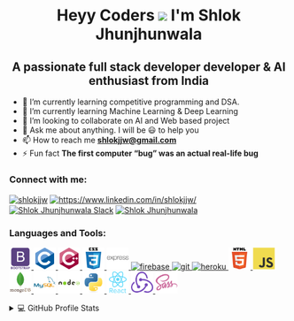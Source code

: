 <h1 align="center">Heyy Coders <img src="https://raw.githubusercontent.com/MartinHeinz/MartinHeinz/master/wave.gif" width="30px">  I'm Shlok Jhunjhunwala</h1>
<h2 align="center">A passionate full stack developer developer & AI enthusiast from India</h2>

- 🔭 I’m currently learning competitive programming and DSA. 
- 🌱 I’m currently learning Machine Learning & Deep Learning
- 👯 I’m looking to collaborate on AI and Web based project
- 💬 Ask me about anything. I will be 😃 to help you 
- 📫 How to reach me **shlokjjw@gmail.com**
- ⚡ Fun fact **The first computer “bug” was an actual real-life bug**

<h3 align="left">Connect with me:</h3>
<p align="left">
<a href="https://twitter.com/shlokjjw" target="blank"><img align="center" src="https://raw.githubusercontent.com/rahuldkjain/github-profile-readme-generator/master/src/images/icons/Social/twitter.svg" alt="shlokjjw" height="30" width="40" /></a>
<a href="https://linkedin.com/in/https://www.linkedin.com/in/shlokjjw/" target="blank"><img align="center" src="https://raw.githubusercontent.com/rahuldkjain/github-profile-readme-generator/master/src/images/icons/Social/linked-in-alt.svg" alt="https://www.linkedin.com/in/shlokjjw/" height="30" width="40" /></a>
<a href="https://join.slack.com/t/shlokjhunjhunwala/shared_invite/zt-x15nuoqc-FvVHWn5J397T8b5Hm_lNDA" target="blank"><img align="center" src="https://thumbs.bfldr.com/at/pl546j-7le8zk-6gwiyo/v/2925175?expiry=1634381907&fit=bounds&height=800&sig=YzI1Y2E4OWJmZjIyZGU5ZjA3ODIwNTJjZTVjMzllZDU3ZjAwZDc3Nw%3D%3D&width=1100" alt="Shlok Jhunjhunwala Slack" height="30" width="40"/></a>
<a href="https://discord.gg/nuJHt2a5" target="blank"><img align="center" src="https://camo.githubusercontent.com/5b475732a4ed305b1041d81185353428fb9860f5e5a5fe3249ee547e3b5aa69b/68747470733a2f2f63646e2e7261776769742e636f6d2f4e4e54696e2f646973636f72642d6c6f676f2f66343333333334342f7372632f6173736574732f616e696d61746564646973636f72642e737667" alt="Shlok Jhunjhunwala" height="30" width="40" /></a>
</p>

<h3 align="left">Languages and Tools:</h3>
<p align="left"> <a href="https://getbootstrap.com" target="_blank"> <img src="https://raw.githubusercontent.com/devicons/devicon/master/icons/bootstrap/bootstrap-plain-wordmark.svg" alt="bootstrap" width="40" height="40"/> </a> <a href="https://www.cprogramming.com/" target="_blank"> <img src="https://raw.githubusercontent.com/devicons/devicon/master/icons/c/c-original.svg" alt="c" width="40" height="40"/> </a> <a href="https://www.w3schools.com/cpp/" target="_blank"> <img src="https://raw.githubusercontent.com/devicons/devicon/master/icons/cplusplus/cplusplus-original.svg" alt="cplusplus" width="40" height="40"/> </a> <a href="https://www.w3schools.com/css/" target="_blank"> <img src="https://raw.githubusercontent.com/devicons/devicon/master/icons/css3/css3-original-wordmark.svg" alt="css3" width="40" height="40"/> </a> <a href="https://expressjs.com" target="_blank"> <img src="https://raw.githubusercontent.com/devicons/devicon/master/icons/express/express-original-wordmark.svg" alt="express" width="40" height="40"/> </a> <a href="https://firebase.google.com/" target="_blank"> <img src="https://www.vectorlogo.zone/logos/firebase/firebase-icon.svg" alt="firebase" width="40" height="40"/> </a> <a href="https://git-scm.com/" target="_blank"> <img src="https://www.vectorlogo.zone/logos/git-scm/git-scm-icon.svg" alt="git" width="40" height="40"/> </a> <a href="https://heroku.com" target="_blank"> <img src="https://www.vectorlogo.zone/logos/heroku/heroku-icon.svg" alt="heroku" width="40" height="40"/> </a> <a href="https://www.w3.org/html/" target="_blank"> <img src="https://raw.githubusercontent.com/devicons/devicon/master/icons/html5/html5-original-wordmark.svg" alt="html5" width="40" height="40"/> </a> <a href="https://developer.mozilla.org/en-US/docs/Web/JavaScript" target="_blank"> <img src="https://raw.githubusercontent.com/devicons/devicon/master/icons/javascript/javascript-original.svg" alt="javascript" width="40" height="40"/> </a> <a href="https://www.mongodb.com/" target="_blank"> <img src="https://raw.githubusercontent.com/devicons/devicon/master/icons/mongodb/mongodb-original-wordmark.svg" alt="mongodb" width="40" height="40"/> </a> <a href="https://www.mysql.com/" target="_blank"> <img src="https://raw.githubusercontent.com/devicons/devicon/master/icons/mysql/mysql-original-wordmark.svg" alt="mysql" width="40" height="40"/> </a> <a href="https://nodejs.org" target="_blank"> <img src="https://raw.githubusercontent.com/devicons/devicon/master/icons/nodejs/nodejs-original-wordmark.svg" alt="nodejs" width="40" height="40"/> </a> <a href="https://www.python.org" target="_blank"> <img src="https://raw.githubusercontent.com/devicons/devicon/master/icons/python/python-original.svg" alt="python" width="40" height="40"/> </a> <a href="https://reactjs.org/" target="_blank"> <img src="https://raw.githubusercontent.com/devicons/devicon/master/icons/react/react-original-wordmark.svg" alt="react" width="40" height="40"/> </a> <a href="https://redux.js.org" target="_blank"> <img src="https://raw.githubusercontent.com/devicons/devicon/master/icons/redux/redux-original.svg" alt="redux" width="40" height="40"/> </a> <a href="https://sass-lang.com" target="_blank"> <img src="https://raw.githubusercontent.com/devicons/devicon/master/icons/sass/sass-original.svg" alt="sass" width="40" height="40"/> </a> </p>

<details>
  <summary>💻 GitHub Profile Stats</summary>
  <p align="center"> <img src="https://komarev.com/ghpvc/?username=shlokjjw&label=Profile%20views&color=0e75b6&style=flat" alt="shlokjjw" /> </p>
  <p align="left"><a align="center"><img alt="Shlok Jhunjhunwala's Github Stats" src="https://denvercoder1-github-readme-stats.vercel.app/api/?username=shlokjjw&show_icons=true&count_private=true&theme=react&hide_border=true&bg_color=1F222E&title_color=F85D7F&icon_color=F8D866" height="150px" align="left"/></a></p>
   
  <p align="center"><a><img alt="Shlok Jhunjhunwala's Top Languages" src="https://github-readme-stats.vercel.app/api/top-langs/?username=shlokjjw&langs_count=8&layout=compact&theme=react&hide_border=true&bg_color=1F222E&title_color=F85D7F&icon_color=F8D866&hide=Jupyter%20Notebook" height="150px"/></a></p>
  <br/>
<!--  activity graph   -->
   <p align="center"><a align="center"><img alt="Shlok Jhunjhunwala's Activity Graph" src="https://activity-graph.herokuapp.com/graph?username=shlokjjw&bg_color=1F222E&color=F8D866&line=F85D7F&point=FFFFFF&hide_border=true" height="250px"/></a></p>

<p align="center"> <a href="https://github.com/ryo-ma/github-profile-trophy"><img src="https://github-profile-trophy.vercel.app/?username=shlokjjw&row=1&column=6&theme=flat&margin-w=5" alt="Shlok Jhunjhunwala" /></a> </p>

</details>
